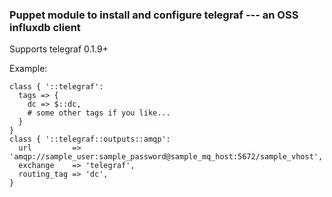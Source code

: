 ### Puppet module to install and configure telegraf --- an OSS influxdb client

Supports telegraf 0.1.9+

Example:

```puppet
class { '::telegraf':
  tags => {
    dc => $::dc,
    # some other tags if you like...
  }
}
class { '::telegraf::outputs::amqp':
  url         => 'amqp://sample_user:sample_password@sample_mq_host:5672/sample_vhost',
  exchange    => 'telegraf',
  routing_tag => 'dc',
}
```
